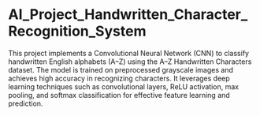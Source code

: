# AI_Project_Handwritten_Character_Recognition_System

This project implements a Convolutional Neural Network (CNN) to classify handwritten English alphabets (A–Z) using the A–Z Handwritten Characters dataset. The model is trained on preprocessed grayscale images and achieves high accuracy in recognizing characters. It leverages deep learning techniques such as convolutional layers, ReLU activation, max pooling, and softmax classification for effective feature learning and prediction.
